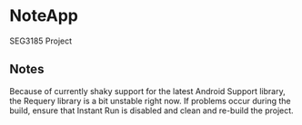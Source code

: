 # NoteApp

SEG3185 Project

## Notes

Because of currently shaky support for the latest Android Support library, the
Requery library is a bit unstable right now. If problems occur during the build,
ensure that Instant Run is disabled and clean and re-build the project.
